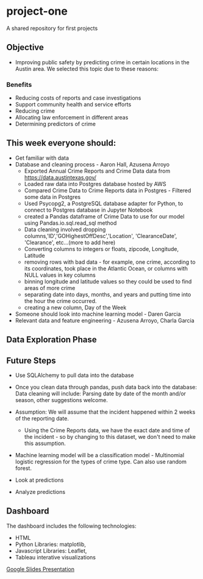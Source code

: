 # project-one
A shared repository for first projects

## Objective
* Improving public safety by predicting crime in certain locations in the Austin area. We selected this topic due to these reasons:

### Benefits
* Reducing costs of reports and case investigations
* Support community health and service efforts
* Reducing crime
* Allocating law enforcement in different areas
* Determining predictors of crime

## This week everyone should:
* Get familiar with data
* Database and cleaning process - Aaron Hall, Azusena Arroyo
  * Exported Annual Crime Reports and Crime Data data from https://data.austintexas.gov/
  * Loaded raw data into Postgres database hosted by AWS
  * Compared Crime Data to Crime Reports data in Postgres - Filtered some data in Postgres
  * Used Psycopg2, a PostgreSQL database adapter for Python, to connect to Postgres database in Jupyter Notebook
  * created a Pandas dataframe of Crime Data to use for our model using Pandas.io.sql.read_sql method
  * Data cleaning involved dropping columns,'ID','GOHighestOffDesc','Location', 'ClearanceDate', 'Clearance', etc...(more to add here)
  * Converting columns to integers or floats, zipcode, Longitude, Latitude
  * removing rows with bad data - for example, one crime, according to its coordinates, took place in the Atlantic Ocean, or columns with NULL values in key columns
  * binning longitude and latitude values so they could be used to find areas of more crime
  * separating date into days, months, and years and putting time into the hour the crime occurred. 
  * creating a new column, Day of the Week
* Someone should look into machine learning model - Daren Garcia
* Relevant data and feature engineering - Azusena Arroyo, Charla Garcia

## Data Exploration Phase

## Future Steps
* Use SQLAlchemy to pull data into the database
* Once you clean data through pandas, push data back into the database: Data cleaning will include: Parsing date by date of the month and/or season, other suggestions welcome. 
* Assumption: We will assume that the incident happened within 2 weeks of the reporting date.
  * Using the Crime Reports data, we have the exact date and time of the incident - so by changing to this dataset, we don't need to make this assumption.
   
* Machine learning model will be a classification model - Multinomial logistic regression for the types of crime type. Can also use random forest.
* Look at predictions
* Analyze predictions

## Dashboard 
The dashboard includes the following technologies: 
* HTML
* Python Libraries: matplotlib, 
* Javascript Libraries: Leaflet, 
* Tableau interative visualizations 

[Google Slides Presentation
](https://docs.google.com/presentation/d/1EN3ammW-Wlooi3852pIWSFRROaggzyB0reHSVfxEoX8/edit#slide=id.g11f323755e1_1_2810)
